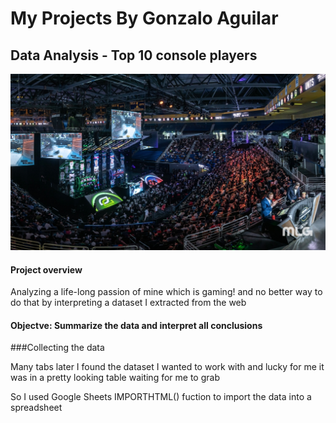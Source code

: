 # My Projects By Gonzalo Aguilar




## Data Analysis - Top 10 console players 

![This is an image](4e8db1cb9e03af414122bea4c92fee99.jpg)

#### Project overview

Analyzing a life-long passion of mine which is gaming! and no better
way to do that by interpreting a dataset I extracted from the web

#### Objectve: Summarize the data and interpret all conclusions 


###Collecting the data 

Many tabs later I found the dataset I wanted to work with and lucky for me it was in a pretty looking table waiting for me 
to grab

So I used Google Sheets IMPORTHTML() fuction to import the data into a spreadsheet










